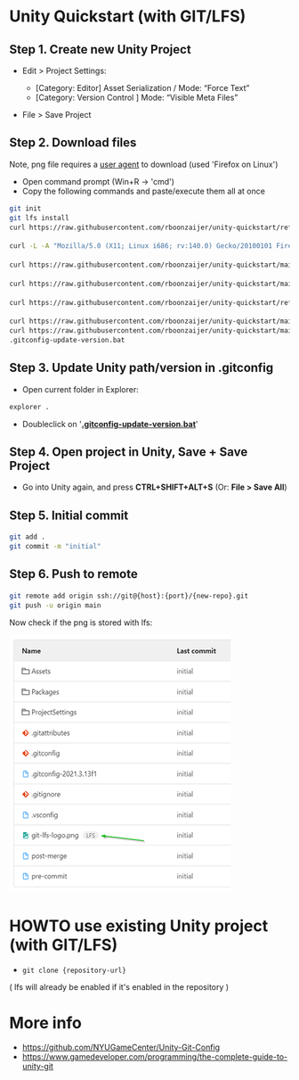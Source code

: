 # Unity Quickstart (with GIT/LFS)

## Step 1. Create new Unity Project

- Edit > Project Settings:
    - [Category: Editor] Asset Serialization / Mode: “Force Text”
    - [Category: Version Control ] Mode: “Visible Meta Files”

- File > Save Project

## Step 2. Download files

Note, png file requires a [user agent](https://www.whatismybrowser.com/guides/the-latest-user-agent/firefox) to download (used 'Firefox on Linux')

- Open command prompt (Win+R -> 'cmd')
- Copy the following commands and paste/execute them all at once

```bash
git init
git lfs install
curl https://raw.githubusercontent.com/rboonzaijer/unity-quickstart/refs/heads/main/Project/-%20Git%20lfs%20check/pre-commit -o .git/hooks/pre-commit

curl -L -A "Mozilla/5.0 (X11; Linux i686; rv:140.0) Gecko/20100101 Firefox/140.0" -O https://media.githubusercontent.com/media/rboonzaijer/unity-quickstart/refs/heads/main/Project/git-lfs-logo.png

curl https://raw.githubusercontent.com/rboonzaijer/unity-quickstart/main/Project/{.gitattributes,.gitignore} -O

curl https://raw.githubusercontent.com/rboonzaijer/unity-quickstart/main/Project/Assets/Editor/{UnityEditorMenuSaveAll.cs,UnityPostBuildCallbacks.cs} -o Assets\Editor\#1 --create-dirs

curl https://raw.githubusercontent.com/rboonzaijer/unity-quickstart/refs/heads/main/Project/-%20Build%20Scripts/Build{-WindowsDefault,WindowsLZ4,WindowsLZ4HC,Config,Profile}.ps1 -o "- Build Scripts/Build#1.ps1" --create-dirs

curl https://raw.githubusercontent.com/rboonzaijer/unity-quickstart/main/Project/{.gitconfig,.gitconfig-update-version.bat} -O
curl https://raw.githubusercontent.com/rboonzaijer/unity-quickstart/main/Project/.gitconfig---%5Brun%20update-version.bat%5D -o ".gitconfig---[run update-version.bat]"
.gitconfig-update-version.bat
```

## Step 3. Update Unity path/version in .gitconfig

- Open current folder in Explorer:

```bash
explorer .
```

- Doubleclick on '<ins>**.gitconfig-update-version.bat**</ins>'

## Step 4. Open project in Unity, Save + Save Project

- Go into Unity again, and press **CTRL+SHIFT+ALT+S** (Or: **File > Save All**)

## Step 5. Initial commit

```bash
git add .
git commit -m "initial"
```

## Step 6. Push to remote

```bash
git remote add origin ssh://git@{host}:{port}/{new-repo}.git
git push -u origin main
```

Now check if the png is stored with lfs:

![Example](readme-lfs.png)

# HOWTO use existing Unity project (with GIT/LFS)

- `git clone {repository-url}`

( lfs will already be enabled if it's enabled in the repository )




# More info

- https://github.com/NYUGameCenter/Unity-Git-Config
- https://www.gamedeveloper.com/programming/the-complete-guide-to-unity-git
